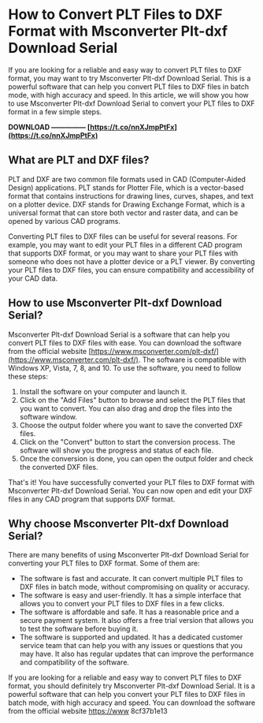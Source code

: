 
 
# How to Convert PLT Files to DXF Format with Msconverter Plt-dxf Download Serial
 
If you are looking for a reliable and easy way to convert PLT files to DXF format, you may want to try Msconverter Plt-dxf Download Serial. This is a powerful software that can help you convert PLT files to DXF files in batch mode, with high accuracy and speed. In this article, we will show you how to use Msconverter Plt-dxf Download Serial to convert your PLT files to DXF format in a few simple steps.
 
**DOWNLOAD ————— [https://t.co/nnXJmpPtFx](https://t.co/nnXJmpPtFx)**


 
## What are PLT and DXF files?
 
PLT and DXF are two common file formats used in CAD (Computer-Aided Design) applications. PLT stands for Plotter File, which is a vector-based format that contains instructions for drawing lines, curves, shapes, and text on a plotter device. DXF stands for Drawing Exchange Format, which is a universal format that can store both vector and raster data, and can be opened by various CAD programs.
 
Converting PLT files to DXF files can be useful for several reasons. For example, you may want to edit your PLT files in a different CAD program that supports DXF format, or you may want to share your PLT files with someone who does not have a plotter device or a PLT viewer. By converting your PLT files to DXF files, you can ensure compatibility and accessibility of your CAD data.
 
## How to use Msconverter Plt-dxf Download Serial?
 
Msconverter Plt-dxf Download Serial is a software that can help you convert PLT files to DXF files with ease. You can download the software from the official website [https://www.msconverter.com/plt-dxf/](https://www.msconverter.com/plt-dxf/). The software is compatible with Windows XP, Vista, 7, 8, and 10. To use the software, you need to follow these steps:
 
1. Install the software on your computer and launch it.
2. Click on the "Add Files" button to browse and select the PLT files that you want to convert. You can also drag and drop the files into the software window.
3. Choose the output folder where you want to save the converted DXF files.
4. Click on the "Convert" button to start the conversion process. The software will show you the progress and status of each file.
5. Once the conversion is done, you can open the output folder and check the converted DXF files.

That's it! You have successfully converted your PLT files to DXF format with Msconverter Plt-dxf Download Serial. You can now open and edit your DXF files in any CAD program that supports DXF format.
 
## Why choose Msconverter Plt-dxf Download Serial?
 
There are many benefits of using Msconverter Plt-dxf Download Serial for converting your PLT files to DXF format. Some of them are:

- The software is fast and accurate. It can convert multiple PLT files to DXF files in batch mode, without compromising on quality or accuracy.
- The software is easy and user-friendly. It has a simple interface that allows you to convert your PLT files to DXF files in a few clicks.
- The software is affordable and safe. It has a reasonable price and a secure payment system. It also offers a free trial version that allows you to test the software before buying it.
- The software is supported and updated. It has a dedicated customer service team that can help you with any issues or questions that you may have. It also has regular updates that can improve the performance and compatibility of the software.

If you are looking for a reliable and easy way to convert PLT files to DXF format, you should definitely try Msconverter Plt-dxf Download Serial. It is a powerful software that can help you convert your PLT files to DXF files in batch mode, with high accuracy and speed. You can download the software from the official website [https://www](https://www.msconverter.com/plt-dxf/)
 8cf37b1e13
 
